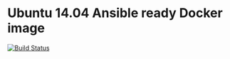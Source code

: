 # Ubuntu 14.04 Ansible ready Docker image

[![Build Status](https://travis-ci.org/ansible-docker-images/ubuntu1404.svg?branch=master)](https://travis-ci.org/ansible-docker-images/ubuntu1404)
